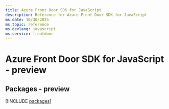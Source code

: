 ```yaml
---
title: Azure Front Door SDK for JavaScript
description: Reference for Azure Front Door SDK for JavaScript
ms.date: 10/30/2025
ms.topic: reference
ms.devlang: javascript
ms.service: frontdoor
---
```

# Azure Front Door SDK for JavaScript - preview
## Packages - preview
[!INCLUDE [packages](front-door-index.md)]